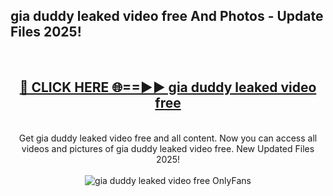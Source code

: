 <h2>gia duddy leaked video free And Photos - Update Files 2025!</h2>
<br>
<div align="center">
<h2><a href="https://betterlinks.top/A2PfLJ" rel="nofollow">🔴 CLICK HERE 🌐==►► gia duddy leaked video free</a></h2>
<br>
Get gia duddy leaked video free and all content. Now you can access all videos and pictures of gia duddy leaked video free. New Updated Files 2025!
<br>
<br>
<a href="https://betterlinks.top/A2PfLJ" rel="nofollow" data-target="animated-image.originalLink"><img src="https://i.imgur.com/dJHk4Zq.gif" alt="gia duddy leaked video free OnlyFans" style="max-width: 100%; display: inline-block;" data-target="animated-image.originalImage"></a>
</div>
<br>